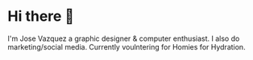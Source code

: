 # Hi there 👋

I'm Jose Vazquez a graphic designer & computer enthusiast. I also do marketing/social media. Currently voulntering for Homies for Hydration. 
